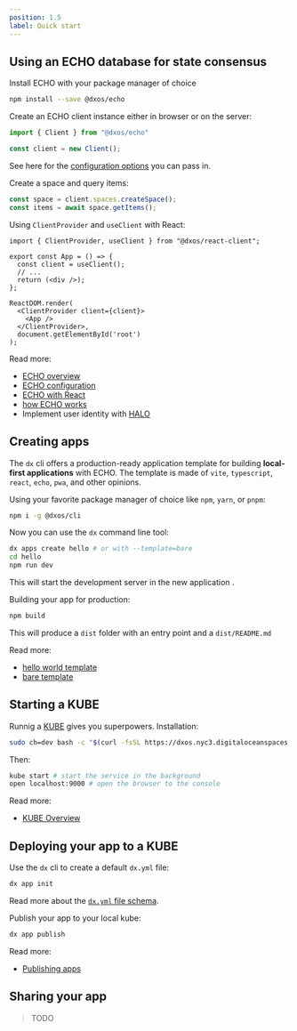 ```yaml
---
position: 1.5
label: Quick start
---
```

## Using an ECHO database for state consensus
Install ECHO with your package manager of choice
```bash
npm install --save @dxos/echo
```
Create an ECHO client instance either in browser or on the server:
```ts
import { Client } from "@dxos/echo"

const client = new Client();
```
See here for the [configuration options](/docs/echo/configuration) you can pass in.

Create a space and query items:
```ts
const space = client.spaces.createSpace();
const items = await space.getItems();
```

Using `ClientProvider` and `useClient` with React:
```tsx
import { ClientProvider, useClient } from "@dxos/react-client";

export const App = () => {
  const client = useClient();
  // ...
  return (<div />);
};

ReactDOM.render(
  <ClientProvider client={client}>
    <App />
  </ClientProvider>,
  document.getElementById('root')
);
```

Read more:
- [ECHO overview](/docs/echo/overview)
- [ECHO configuration](/docs/echo/configuration)
- [ECHO with React](/docs/echo/react)
- [how ECHO works](/docs/echo/how-echo-works)
- Implement user identity with [HALO](/docs/halo/overview)

## Creating apps
The `dx` cli offers a production-ready application template for building **local-first applications** with ECHO. The template is made of `vite`, `typescript`, `react`, `echo`, `pwa`, and other opinions. 

Using your favorite package manager of choice like `npm`, `yarn`, or `pnpm`:
```bash
npm i -g @dxos/cli 
```
Now you can use the `dx` command line tool:
```bash
dx apps create hello # or with --template=bare
cd hello
npm run dev
```
This will start the development server in the new application .

Building your app for production:
```bash
npm build
```
This will produce a `dist` folder with an entry point and a `dist/README.md`

Read more:
- [hello world template](https://)
- [bare template](https://)

## Starting a KUBE
Runnig a [KUBE](/docs/kube/overview) gives you superpowers. Installation:
```bash
sudo ch=dev bash -c "$(curl -fsSL https://dxos.nyc3.digitaloceanspaces.com/install.sh)"
```
Then:
```bash
kube start # start the service in the background
open localhost:9000 # open the browser to the console
```
Read more:
- [KUBE Overview](/docs/kube/overview)

## Deploying your app to a KUBE
Use the `dx` cli to create a default `dx.yml` file:
```bash
dx app init
```
Read more about the [`dx.yml` file schema](/docs/kube/dx-yml-file).

Publish your app to your local kube:
```bash
dx app publish
```
Read more:
- [Publishing apps](kube/publishing)

## Sharing your app
> TODO